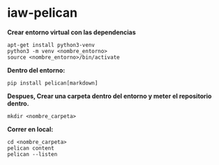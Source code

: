 # iaw-pelican

**Crear entorno virtual con las dependencias**
```
apt-get install python3-venv
python3 -m venv <nombre_entorno>
source <nombre_entorno>/bin/activate
```

**Dentro del entorno:**
```
pip install pelican[markdown]
```

**Despues, Crear una carpeta dentro del entorno y meter el repositorio dentro.**
```
mkdir <nombre_carpeta>
```

**Correr en local:**
```
cd <nombre_carpeta>
pelican content
pelican --listen
```
